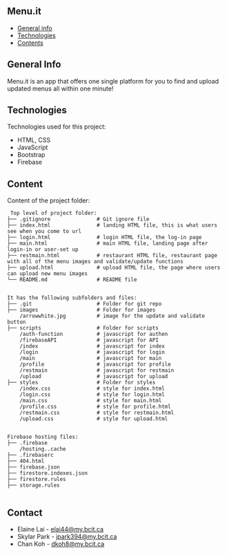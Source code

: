 ## Menu.it

* [General info](#general-info)
* [Technologies](#technologies)
* [Contents](#content)

## General Info
Menu.it is an app that offers one single platform for you to find and upload updated menus all within one minute!
	
## Technologies
Technologies used for this project:
* HTML, CSS
* JavaScript
* Bootstrap 
* Firebase
	
## Content
Content of the project folder:

```
 Top level of project folder: 
├── .gitignore               # Git ignore file
├── index.html               # landing HTML file, this is what users see when you come to url
├── login.html 				 # login HTML file, the log-in page
├── main.html				 # main HTML file, landing page after login-in or user-set up
├── restmain.html			 # restaurant HTML file, restaurant page with all of the menu images and validate/update functions
├── upload.html				 # upload HTML file, the page where users can upload new menu images
└── README.md				 # README file


It has the following subfolders and files:
├── .git                     # Folder for git repo
├── images                   # Folder for images
    /arrowwhite.jpg          # image for the update and validate button
├── scripts                  # Folder for scripts
	/auth-function			 # javascript for authen
    /firebaseAPI			 # javascript for API
	/index					 # javascript for index
	/login					 # javascript for login
	/main					 # javascript for main
	/profile				 # javascript for profile
	/restmain				 # javascript for restmain
	/upload					 # javascript for upload
├── styles                   # Folder for styles
    /index.css				 # style for index.html	
	/login.css				 # style for login.html
	/main.css				 # style for main.html
	/profile.css			 # style for profile.html
	/restmain.css			 # style for restmain.html
	/upload.css				 # style for upload.html


Firebase hosting files: 
├── .firebase
	/hosting..cache
├── .firebaserc
├── 404.html
├── firebase.json
├── firestore.indexes.json
├── firestore.rules
├── storage.rules	


```

## Contact
* Elaine Lai - elai44@my.bcit.ca
* Skylar Park - jpark394@my.bcit.ca
* Chan Koh - dkoh8@my.bcit.ca

